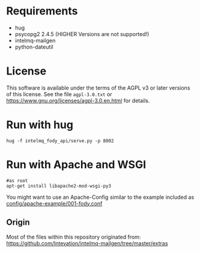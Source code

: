 
# Requirements
 * hug
 * psycopg2 2.4.5 (HIGHER Versions are not supported!)
 * intelmq-mailgen
 * python-dateutil

# License
This software is available under the terms of the AGPL v3 or later versions of this license.
See the file `agpl-3.0.txt` or https://www.gnu.org/licenses/agpl-3.0.en.html
for details.

# Run with hug
```
hug -f intelmq_fody_api/serve.py -p 8002
```


# Run with Apache and WSGI



```
#as root
apt-get install libapache2-mod-wsgi-py3
```

You might want to use an Apache-Config similar to the example included as 
[config/apache-example/001-fody.conf](config/apache-example/001-fody.conf)


## Origin
Most of the files within this repository originated from:
https://github.com/Intevation/intelmq-mailgen/tree/master/extras
